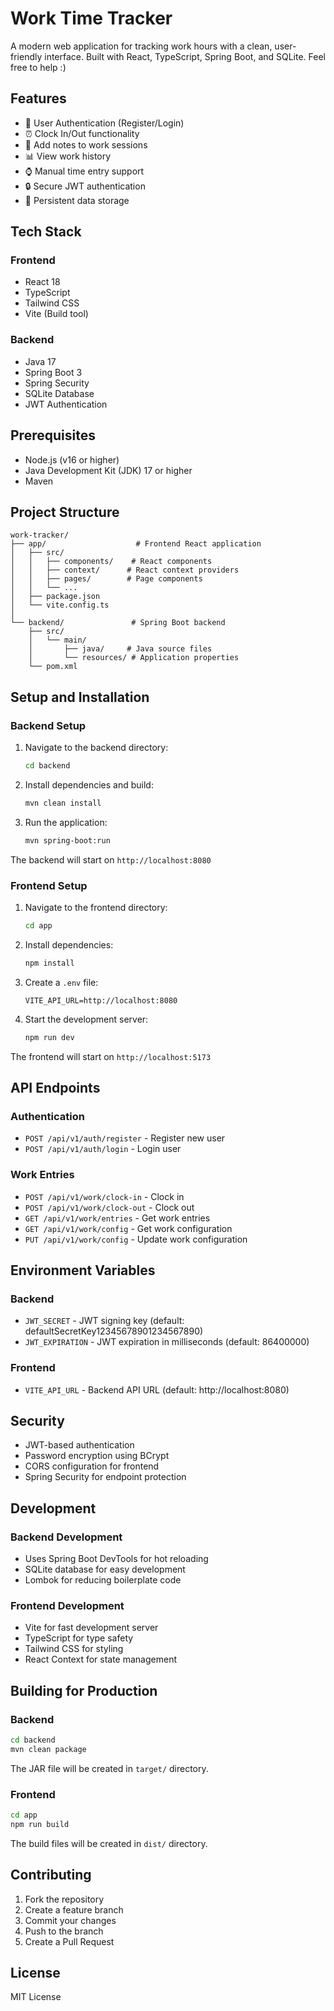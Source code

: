 # Work Time Tracker

A modern web application for tracking work hours with a clean, user-friendly interface. Built with React, TypeScript, Spring Boot, and SQLite.
Feel free to help :)
## Features

- 👤 User Authentication (Register/Login)
- ⏰ Clock In/Out functionality
- 📝 Add notes to work sessions
- 📊 View work history
- ⌚ Manual time entry support
- 🔒 Secure JWT authentication
- 💾 Persistent data storage

## Tech Stack

### Frontend
- React 18
- TypeScript
- Tailwind CSS
- Vite (Build tool)

### Backend
- Java 17
- Spring Boot 3
- Spring Security
- SQLite Database
- JWT Authentication

## Prerequisites

- Node.js (v16 or higher)
- Java Development Kit (JDK) 17 or higher
- Maven

## Project Structure

```
work-tracker/
├── app/                    # Frontend React application
│   ├── src/
│   │   ├── components/    # React components
│   │   ├── context/      # React context providers
│   │   ├── pages/        # Page components
│   │   └── ...
│   ├── package.json
│   └── vite.config.ts
│
└── backend/               # Spring Boot backend
    ├── src/
    │   └── main/
    │       ├── java/     # Java source files
    │       └── resources/ # Application properties
    └── pom.xml
```

## Setup and Installation

### Backend Setup

1. Navigate to the backend directory:
   ```bash
   cd backend
   ```

2. Install dependencies and build:
   ```bash
   mvn clean install
   ```

3. Run the application:
   ```bash
   mvn spring-boot:run
   ```

The backend will start on `http://localhost:8080`

### Frontend Setup

1. Navigate to the frontend directory:
   ```bash
   cd app
   ```

2. Install dependencies:
   ```bash
   npm install
   ```

3. Create a `.env` file:
   ```
   VITE_API_URL=http://localhost:8080
   ```

4. Start the development server:
   ```bash
   npm run dev
   ```

The frontend will start on `http://localhost:5173`

## API Endpoints

### Authentication
- `POST /api/v1/auth/register` - Register new user
- `POST /api/v1/auth/login` - Login user

### Work Entries
- `POST /api/v1/work/clock-in` - Clock in
- `POST /api/v1/work/clock-out` - Clock out
- `GET /api/v1/work/entries` - Get work entries
- `GET /api/v1/work/config` - Get work configuration
- `PUT /api/v1/work/config` - Update work configuration

## Environment Variables

### Backend
- `JWT_SECRET` - JWT signing key (default: defaultSecretKey12345678901234567890)
- `JWT_EXPIRATION` - JWT expiration in milliseconds (default: 86400000)

### Frontend
- `VITE_API_URL` - Backend API URL (default: http://localhost:8080)

## Security

- JWT-based authentication
- Password encryption using BCrypt
- CORS configuration for frontend
- Spring Security for endpoint protection

## Development

### Backend Development
- Uses Spring Boot DevTools for hot reloading
- SQLite database for easy development
- Lombok for reducing boilerplate code

### Frontend Development
- Vite for fast development server
- TypeScript for type safety
- Tailwind CSS for styling
- React Context for state management

## Building for Production

### Backend
```bash
cd backend
mvn clean package
```
The JAR file will be created in `target/` directory.

### Frontend
```bash
cd app
npm run build
```
The build files will be created in `dist/` directory.

## Contributing

1. Fork the repository
2. Create a feature branch
3. Commit your changes
4. Push to the branch
5. Create a Pull Request

## License

MIT License 